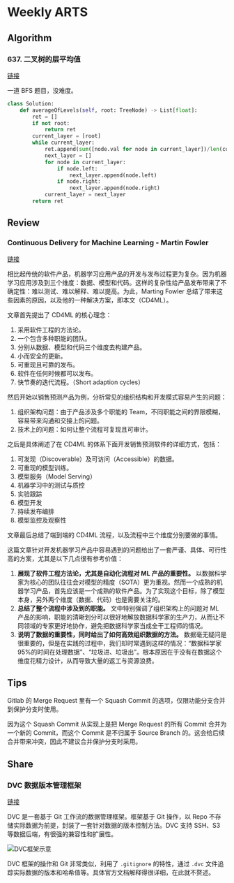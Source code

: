 # Weekly ARTS

## Algorithm

### 637. 二叉树的层平均值

[链接](https://leetcode-cn.com/problems/average-of-levels-in-binary-tree/submissions/)

一道 BFS 题目，没难度。

```python
class Solution:
    def averageOfLevels(self, root: TreeNode) -> List[float]:
        ret = []
        if not root:
            return ret
        current_layer = [root]
        while current_layer:
            ret.append(sum([node.val for node in current_layer])/len(current_layer))
            next_layer = []
            for node in current_layer:
                if node.left:
                    next_layer.append(node.left)
                if node.right:
                    next_layer.append(node.right)
            current_layer = next_layer
        return ret
```

## Review

### Continuous Delivery for Machine Learning - Martin Fowler

[链接](https://martinfowler.com/articles/cd4ml.html)

相比起传统的软件产品，机器学习应用产品的开发与发布过程更为复杂。因为机器学习应用涉及到三个维度：数据、模型和代码。这样的复杂性给产品发布带来了不确定性：难以测试、难以解释、难以提高。为此，Marting Fowler 总结了带来这些因素的原因，以及他的一种解决方案，即本文（CD4ML）。

文章首先提出了 CD4ML 的核心理念：

1. 采用软件工程的方法论。
2. 一个包含多种职能的团队。
3. 分别从数据、模型和代码三个维度去构建产品。
4. 小而安全的更新。
5. 可重现且可靠的发布。
6. 软件在任何时候都可以发布。
7. 快节奏的迭代流程。（Short adaption cycles）

然后开始以销售预测产品为例，分析常见的组织结构和开发模式容易产生的问题：

1. 组织架构问题：由于产品涉及多个职能的 Team，不同职能之间的界限模糊，容易带来沟通和交接上的问题。
2. 技术上的问题：如何让整个流程可复现且可审计。

之后是具体阐述了在 CD4ML 的体系下面开发销售预测软件的详细方式，包括：

1. 可发现（Discoverable）及可访问（Accessible）的数据。
2. 可重现的模型训练。
3. 模型服务（Model Serving）
4. 机器学习中的测试与质控
5. 实验跟踪
6. 模型开发
7. 持续发布编排
8. 模型监控及观察性

文章最后总结了端到端的 CD4ML 流程，以及流程中三个维度分别要做的事情。

这篇文章针对开发机器学习产品中容易遇到的问题给出了一套严谨、具体、可行性高的方案，尤其是以下几点很有参考价值：

1. **展现了软件工程方法论，尤其是自动化流程对 ML 产品的重要性。** 以数据科学家为核心的团队往往会对模型的精度（SOTA）更为重视。然而一个成熟的机器学习产品，首先应该是一个成熟的软件产品。为了实现这个目标，除了模型本身，另外两个维度（数据、代码）也是需要关注的。
2. **总结了整个流程中涉及到的职能。** 文中特别强调了组织架构上的问题对 ML 产品的影响，职能的清晰划分可以很好地解放数据科学家的生产力，从而让不同领域的专家更好地协作，避免把数据科学家当成全干工程师的情况。
3. **说明了数据的重要性，同时给出了如何高效组织数据的方法。** 数据毫无疑问是很重要的，但是在实践的过程中，我们却时常遇到这样的情况：“数据科学家95%的时间在处理数据”、“垃圾进、垃圾出”。根本原因在于没有在数据这个维度花精力设计，从而导致大量的返工与资源浪费。

## Tips

Gitlab 的 Merge Request 里有一个 Squash Commit 的选项，仅限功能分支合并到保护分支时使用。

因为这个 Squash Commit 从实现上是把 Merge Request 的所有 Commit 合并为一个新的 Commit，而这个 Commit 是不归属于 Source Branch 的。这会给后续合并带来冲突，因此不建议合并保护分支时采用。

## Share

### DVC 数据版本管理框架

[链接](https://dvc.org/)

DVC 是一套基于 Git 工作流的数据管理框架。框架基于 Git 操作，以 Repo 不存储实际数据为前提，封装了一套针对数据的版本控制方法。DVC 支持 SSH、S3 等数据后端，有很强的兼容性和扩展性。

![DVC框架示意](https://dvc.org/img/model-versioning-diagram.png)

DVC 框架的操作和 Git 非常类似，利用了 ```.gitignore``` 的特性，通过 ```.dvc``` 文件追踪实际数据的版本和哈希值等。具体官方文档解释得很详细，在此就不赘述。